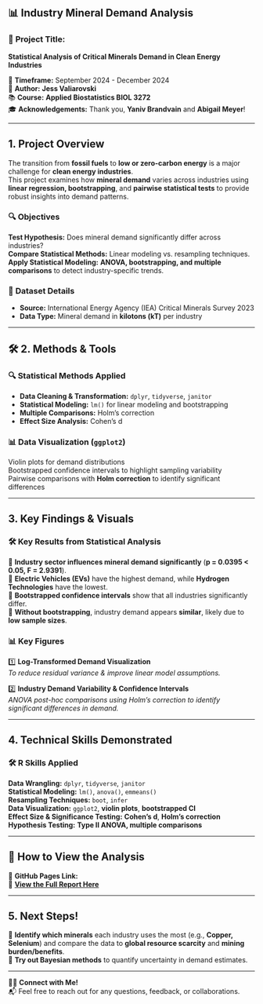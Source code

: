 ## 📊 **Industry Mineral Demand Analysis**  

### 🚀 **Project Title:**  
**Statistical Analysis of Critical Minerals Demand in Clean Energy Industries**  

📅 **Timeframe:** September 2024 - December 2024  
📍 **Author:** **Jess Valiarovski**  
📚 **Course:** **Applied Biostatistics BIOL 3272**  
🎓 **Acknowledgements:** Thank you, **Yaniv Brandvain** and **Abigail Meyer**!  

---

## **1. Project Overview**  
The transition from **fossil fuels** to **low or zero-carbon energy** is a major challenge for **clean energy industries**.  
This project examines how **mineral demand** varies across industries using **linear regression, bootstrapping**, and **pairwise statistical tests** to provide robust insights into demand patterns.  

### 🔍 **Objectives**  
 **Test Hypothesis:** Does mineral demand significantly differ across industries?  
 **Compare Statistical Methods:** Linear modeling vs. resampling techniques.  
 **Apply Statistical Modeling:** **ANOVA, bootstrapping, and multiple comparisons** to detect industry-specific trends.  

### 🔬 **Dataset Details**  
- **Source:** International Energy Agency (IEA) Critical Minerals Survey 2023  
- **Data Type:** Mineral demand in **kilotons (kT)** per industry  

---

## 🛠️ **2. Methods & Tools**  

### 🔍 **Statistical Methods Applied**  
- **Data Cleaning & Transformation:** `dplyr`, `tidyverse`, `janitor`  
- **Statistical Modeling:** `lm()` for linear modeling and bootstrapping  
- **Multiple Comparisons:** Holm’s correction  
- **Effect Size Analysis:** Cohen’s d  

### 📊 **Data Visualization (`ggplot2`)**  
 Violin plots for demand distributions  
 Bootstrapped confidence intervals to highlight sampling variability  
 Pairwise comparisons with **Holm correction** to identify significant differences  

---

## **3. Key Findings & Visuals**  

### 🛠 **Key Results from Statistical Analysis**  
📌 **Industry sector influences mineral demand significantly** (**p = 0.0395 < 0.05, F = 2.9391**).  
📌 **Electric Vehicles (EVs)** have the highest demand, while **Hydrogen Technologies** have the lowest.  
📌 **Bootstrapped confidence intervals** show that all industries significantly differ.  
📌 **Without bootstrapping**, industry demand appears **similar**, likely due to **low sample sizes**.  

### 📊 **Key Figures**  
1️⃣ **Log-Transformed Demand Visualization**  
*To reduce residual variance & improve linear model assumptions.*  

2️⃣ **Industry Demand Variability & Confidence Intervals**  
*ANOVA post-hoc comparisons using Holm’s correction to identify significant differences in demand.*  

---

## **4. Technical Skills Demonstrated**  

### 🛠 **R Skills Applied**  
**Data Wrangling:** `dplyr`, `tidyverse`, `janitor`  
**Statistical Modeling:** `lm()`, `anova()`, `emmeans()`  
**Resampling Techniques:** `boot`, `infer`  
**Data Visualization:** `ggplot2`, **violin plots**, **bootstrapped CI**  
**Effect Size & Significance Testing:** **Cohen’s d**, **Holm’s correction**  
**Hypothesis Testing:** **Type II ANOVA, multiple comparisons**  

---

## 📢 **How to View the Analysis**  
📌 **GitHub Pages Link:**  
📎 **[View the Full Report Here](https://jess-valiarovski.github.io/industry-mineral-demand/)**  

---

## **5. Next Steps!**  

🔹 **Identify which minerals** each industry uses the most (e.g., **Copper, Selenium**) and compare the data to **global resource scarcity** and **mining burden/benefits**.  
🔹 **Try out Bayesian methods** to quantify uncertainty in demand estimates.  

---

👩‍💻 **Connect with Me!**  
📬 Feel free to reach out for any questions, feedback, or collaborations.  
